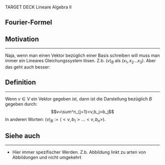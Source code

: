 
TARGET DECK
Lineare Algebra II

Fourier-Formel
--
## Motivation
***
Naja, wenn man einen Vektor bezüglich einer Basis schreiben will muss man immer ein Lineares Gleichungssystem lösen. Z.b. $(v)_B$ als $(x_1,x_2...x_3)$. Aber das geht auch besser:
## Definition
***
Wenn $v\in V$ ein Vektor gegeben ist, dann ist die Darstellung bezüglich $B$ gegeben durch: $$v=\sum^n_{j=1}<v,b_j>b_j$$In anderen Worten: $(v)_B:=(<v,b_1> \dots <v,b_n>)$.
## Siehe auch
***
* Hier immer spezifischer Werden. Z.b. Abbildung linkt zu arten von Abbildungen und nicht umgekehrt